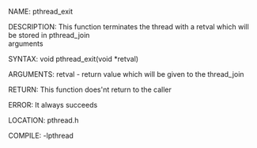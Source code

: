 NAME: pthread_exit

DESCRIPTION: This function terminates the thread with a retval which will be stored in pthread_join      
             arguments

SYNTAX: void pthread_exit(void *retval)

ARGUMENTS: retval   -  return value which will be given to the thread_join

RETURN: This function does'nt return to the caller

ERROR: It always succeeds

LOCATION: pthread.h

COMPILE: -lpthread
